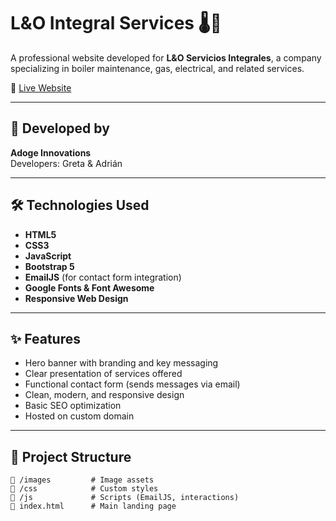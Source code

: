 # L&O Integral Services 🌡️🧰

A professional website developed for **L&O Servicios Integrales**, a company specializing in boiler maintenance, gas, electrical, and related services.

🔗 [Live Website](https://www.lyo-serviciosintegrales.com/)

---

## 👥 Developed by

**Adoge Innovations**  
Developers: Greta & Adrián

---

## 🛠️ Technologies Used

- **HTML5**
- **CSS3**
- **JavaScript**
- **Bootstrap 5**
- **EmailJS** (for contact form integration)
- **Google Fonts & Font Awesome**
- **Responsive Web Design**

---

## ✨ Features

- Hero banner with branding and key messaging
- Clear presentation of services offered
- Functional contact form (sends messages via email)
- Clean, modern, and responsive design
- Basic SEO optimization
- Hosted on custom domain

---

## 📁 Project Structure

```plaintext
📁 /images         # Image assets
📁 /css            # Custom styles
📁 /js             # Scripts (EmailJS, interactions)
📄 index.html      # Main landing page
